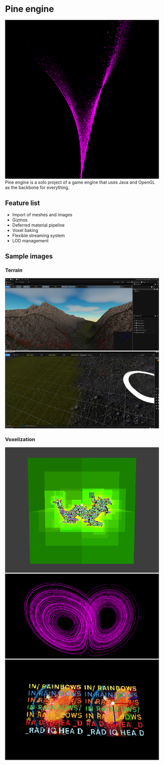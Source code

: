# Pine engine
![c-1](artifacts/LOGO-1.png)
Pine engine is a solo project of a game engine that uses Java and OpenGL as the backbone
for everything.

## Feature list
- Import of meshes and images
- Gizmos
- Deferred material pipeline
- Voxel baking
- Flexible streaming system
- LOD management

## Sample images
### Terrain
![c-1](artifacts/FOLIAGE-MATERIAL-INTEGRATION-1.png)
![c-1](artifacts/MATERIAL-LAYERS.png)

### Voxelization
![c-1](artifacts/POST_VOXELIZATION.png)
![c0](artifacts/LORENZ-ATTRACTOR.png)
![c1](artifacts/VOXELIZATION-WITH-TEXTURE-2.png)